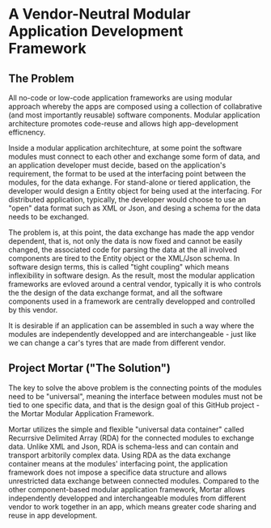 # A Vendor-Neutral Modular Application Development Framework

## The Problem

All no-code or low-code application frameworks are using modular approach whereby the apps are composed using a collection of collabrative (and most importantly reusable) software components. Modular application architecture promotes code-reuse and allows high app-development efficnency.

Inside a modular application architechture, at some point the software modules must connect to each other and exchange some form of data, and an application developer must decide, based on the application's requirement, the format to be used at the interfacing point between the modules, for the data exhange. For stand-alone or tiered application, the developer would design a Entity object for being used at the interfacing. For distributed application, typically, the developer would choose to use an "open" data format such as XML or Json, and desing a schema for the data needs to be exchanged. 

The problem is, at this point, the data exchange has made the app vendor dependent, that is, not only the data is now fixed and cannot be easily changed, the associated code for parsing the data at the all involved components are tired to the Entity object or the XML/Json schema. In software design terms, this is called "tight coupling" which means inflexibility in software design. As the result, most the modular application frameworks are evloved around a central vendor, typically it is who controls the the design of the data exchange format, and all the software components used in a framework are centrally developped and controlled by this vendor. 

It is desirable if an application can be assembled in such a way where the modules are independently developped and are interchangeable - just like we can change a car's tyres that are made from different vendor. 

## Project Mortar ("The Solution")

The key to solve the above problem is the connecting points of the modules need to be "universal", meaning the interface between modules must not be tied to one specific data, and that is the design goal of this GitHub project - the Mortar Modular Application Framework.

Mortar utilizes the simple and flexible "universal data container" called Recurrsive Delimited Array (RDA) for the connected modules to exchange data. Unlike XML and Json, RDA is schema-less and can contain and transport arbitorily complex data. Using RDA as the data exchange container means at the modules' interfacing point, the application framework does not impose a specifice data structure and allows unrestricted data exchange between connected modules. Compared to the other component-based modular application framework, Mortar allows independently developped and interchangeable modules from different vendor to work together in an app, which means greater code sharing and reuse in app development.

